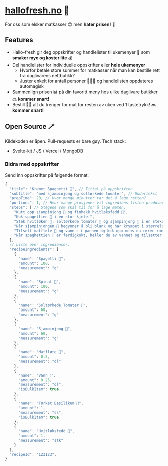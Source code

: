# [hallofresh.no](hallofresh.no) 🥛

For oss som elsker matkasser 😍 men **hater prisen!** 🤬

## Features
* Hallo-fresh gir deg oppskrifter og handlelister til ukemenyer 📆 som **smaker mye og koster lite** 💰
* Del handlelister for individuelle oppskrifter eller **hele ukemenyer** 
  * Hvorfor betale store summer for matkasser når man kan bestille rett fra daglivarens nettbutikk?
  * Juster enkelt for antall personer 👨‍👩‍👧 og handlelisten oppdateres automagisk
* Sammenlign prisen 📊 på din favoritt meny hos ulike daglivare butikker 🔜 **kommer snart!**
* Bestill 🧑‍💻 alt du trenger for mat for resten av uken ved 1 tastetrykk! 🔜 **kommer snart!** 

## Open Source 🪄
Kildekoden er åpen. Pull-requests er bare gøy. Tech stack:

* Svelte-kit / JS / Vercel / MongoDB

### Bidra med oppskrifter

Send inn oppskrifter på følgende format:

```js
{
  "title": "Kremet Spaghetti 🍝", // Tittel på oppskriften
  "subtitle": "med sjampinjong og soltørkede tomater", // Undertekst
  "prepTime": 20, // Hvor mange minutter tar det å lage retten?
  "portions": 1, // Hvor mange prosjoner vil ingrediens listen produsere?
  "steps": [ // Stegene som skal til for å lage maten.
    "Kutt opp sjampinjong 🍄 og finhakk hvitløksfedd 🧄",
    "Kok spagettien 🌾 i en stor kjele.",
    "Stek hvitløken 🧄, soltørkede tomater 🍅 og sjampinjong 🍄 i en stekepanne i cirka 10 minutter på medium-høy varme.",
    "Når sjampinjongen 🍄 begynner å bli blank og har krympet i størrelse kan du tilsette basilikum 🌿 og salt / pepper 🧂. La det surre litt på svak varme.",
    "Tilsett matfløte 🥛 og vann 💧 i pannen og kok opp mens du rører rundt. Tilsett cirka 1 håndfull spinat 🥬 og la det synke sammen i sausen.",
    "Når spaghettien 🌾 er ferdigkokt, heller du av vannet og tilsetter sausen. Server gjerne med maldonsalt og/eller parmesan ost hvis du har det."
  ],
  // Liste over ingredienser. 
  "recipeIngredients": [
    {
      "name": "Spagetti 🌾", 
      "amount": 100,
      "measurement": "g"
    },
    {
      "name": "Spinat 🥬",
      "amount": 100,
      "measurement": "g"
    },
    {
      "name": "Soltørkede Tomater 🍅",
      "amount": 60,
      "measurement": "g"
    },
    {
      "name": "Sjampinjong 🍄",
      "amount": 60,
      "measurement": "g"
    },
    {
      "name": "Matfløte 🥛",
      "amount": 0.5,
      "measurement": "dl"
    },
    {
      "name": "Vann 💧",
      "amount": 0.25,
      "measurement": "dl",
      "isBulkItem": true
    },
    {
      "name": "Tørket Basilikum 🌿",
      "amount": 1,
      "measurement": "ss",
      "isBulkItem": true
    },
    {
      "name": "Hvitløksfedd 🧄",
      "amount": 1,
      "measurement": "stk"
    }
  ],
  "recipeId": "123123",
}
```

